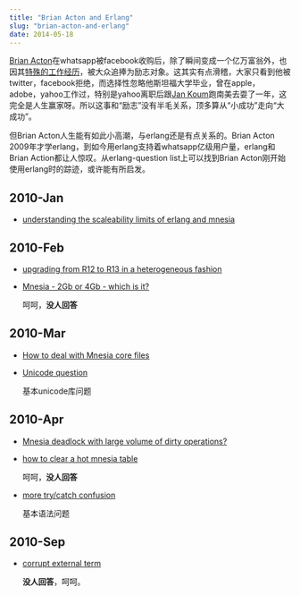```yaml
---
title: "Brian Acton and Erlang"
slug: "brian-acton-and-erlang"
date: 2014-05-18
---
```


[Brian Acton](http://en.wikipedia.org/wiki/Brian_Acton)在whatsapp被facebook收购后，除了瞬间变成一个亿万富翁外，也因其[特殊的工作经历](www.solidot.org/story?sid=38414)，被大众追捧为励志对象。这其实有点滑稽，大家只看到他被twitter，facebook拒绝，而选择性忽略他斯坦福大学毕业，曾在apple，adobe，yahoo工作过，特别是yahoo离职后跟[Jan Koum](http://en.wikipedia.org/wiki/Jan_Koum)跑南美去耍了一年，这完全是人生赢家呀。所以这事和“励志”没有半毛关系，顶多算从“小成功”走向“大成功”。

但Brian Acton人生能有如此小高潮，与erlang还是有点关系的。Brian Acton 2009年才学erlang，到如今用erlang支持着whatsapp亿级用户量，erlang和Brian Action都让人惊叹。从erlang-question list上可以找到Brian Acton刚开始使用erlang时的踪迹，或许能有所启发。

## 2010-Jan

* [understanding the scaleability limits of erlang and mnesia](http://erlang.org/pipermail/erlang-questions/2010-January/049111.html)
 

## 2010-Feb

* [upgrading from R12 to R13 in a heterogeneous fashion](http://erlang.org/pipermail/erlang-questions/2010-February/049468.html)

* [Mnesia - 2Gb or 4Gb - which is it?](http://erlang.org/pipermail/erlang-questions/2010-February/049824.html)
   
   呵呵，**没人回答**

## 2010-Mar

* [How to deal with Mnesia core files](http://erlang.org/pipermail/erlang-questions/2010-March/049883.html)
 
* [Unicode question](http://erlang.org/pipermail/erlang-questions/2010-March/050040.html)
  
   基本unicode库问题 

##  2010-Apr

* [Mnesia deadlock with large volume of dirty operations?](http://erlang.org/pipermail/erlang-questions/2010-April/050475.html)

 
*  [how to clear a hot mnesia table](http://erlang.org/pipermail/erlang-questions/2010-April/050476.html)

   呵呵，**没人回答**

* [more try/catch confusion](http://erlang.org/pipermail/erlang-questions/2010-April/050554.html)
   
   基本语法问题

## 2010-Sep

* [corrupt external term](http://erlang.org/pipermail/erlang-questions/2010-September/053468.html)

  **没人回答**，呵呵。



